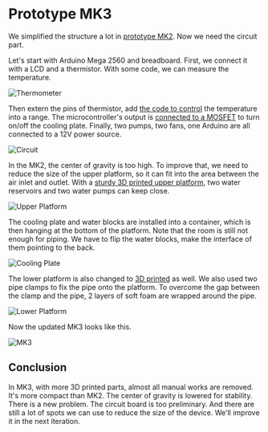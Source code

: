 # Prototype MK3

We simplified the structure a lot in [prototype MK2](Prototype%20MK2.md). Now we need the circuit part.

Let's start with Arduino Mega 2560 and breadboard. First, we connect it with a LCD and a thermistor. With some code, we can measure the temperature.

![Thermometer](Img/MK3/Thermometer.jpg)

Then extern the pins of thermistor, add [the code to control](/Code/Control/Control.ino) the temperature into a range. The microcontroller's output is [connected to a MOSFET](/Circuit/AWG.kicad_sch) to turn on/off the cooling plate. Finally, two pumps, two fans, one Arduino are all connected to a 12V power source.

![Circuit](Img/MK3/Circuit.jpg)

In the MK2, the center of gravity is too high. To improve that, we need to reduce the size of the upper platform, so it can fit into the area between the air inlet and outlet. With a [sturdy 3D printed upper platform](/3DModel/UpperPlatform.stl), two water reservoirs and two water pumps can keep close.

![Upper Platform](Img/MK3/UpperPlatform.jpg)

The cooling plate and water blocks are installed into a container, which is then hanging at the bottom of the platform. Note that the room is still not enough for piping. We have to flip the water blocks, make the interface of them pointing to the back.

![Cooling Plate](Img/MK3/CoolingPlate.jpg)

The lower platform is also changed to [3D printed](/3DModel/LowerPlatform.stl) as well. We also used two pipe clamps to fix the pipe onto the platform. To overcome the gap between the clamp and the pipe, 2 layers of soft foam are wrapped around the pipe.

![Lower Platform](Img/MK3/LowerPlatform.jpg)

Now the updated MK3 looks like this.

![MK3](Img/MK3/PrototypeMK3.jpg)

## Conclusion

In MK3, with more 3D printed parts, almost all manual works are removed. It's more compact than MK2. The center of gravity is lowered for stability. There is a new problem. The circuit board is too preliminary. And there are still a lot of spots we can use to reduce the size of the device. We'll improve it in the next iteration.
